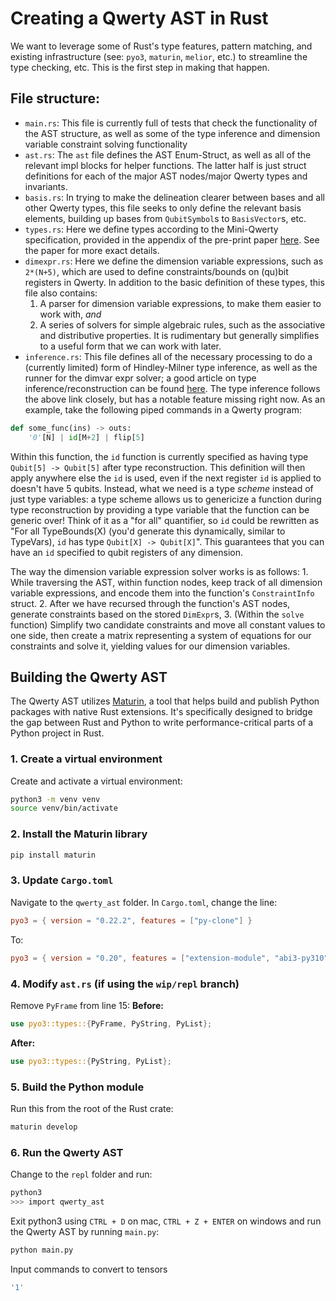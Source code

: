 # Creating a Qwerty AST in Rust

We want to leverage some of Rust's type features, pattern matching, and existing infrastructure (see: `pyo3`, `maturin`, `melior`, etc.) to streamline the type checking, etc. This is the first step in making that happen.

## File structure:
- `main.rs`: This file is currently full of tests that check the functionality of the AST structure, as well as some of the type inference and dimension variable constraint solving functionality
- `ast.rs`: The `ast` file defines the AST Enum-Struct, as well as all of the relevant impl blocks for helper functions. The latter half is just struct definitions for each of the major AST nodes/major Qwerty types and invariants.
- `basis.rs`: In trying to make the delineation clearer between bases and all other Qwerty types, this file seeks to only define the relevant basis elements, building up bases from `QubitSymbol`s to `BasisVector`s, etc.
- `types.rs`: Here we define types according to the Mini-Qwerty specification, provided in the appendix of the pre-print paper [here](https://arxiv.org/pdf/2404.12603). See the paper for more exact details.
- `dimexpr.rs`: Here we define the dimension variable expressions, such as `2*(N+5)`, which are used to define constraints/bounds on (qu)bit registers in Qwerty. In addition to the basic definition of these types, this file also contains:
    1. A parser for dimension variable expressions, to make them easier to work with, *and*
    2. A series of solvers for simple algebraic rules, such as the associative and distributive properties. It is rudimentary but generally simplifies to a useful form that we can work with later.
- `inference.rs`: This file defines all of the necessary processing to do a (currently limited) form of Hindley-Milner type inference, as well as the runner for the dimvar expr solver; a good article on type inference/reconstruction can be found [here](https://course.ccs.neu.edu/cs4410sp19/lec_type-inference_notes.html).
The type inference follows the above link closely, but has a notable feature missing right now. As an example, take the following piped commands in a Qwerty program:

```python
def some_func(ins) -> outs:
    '0'[N] | id[M+2] | flip[5]
```
Within this function, the `id` function is currently specified as having type `Qubit[5] -> Qubit[5]` after type reconstruction. This definition will then apply anywhere else the `id` is used, even if the next register `id` is applied to doesn't have 5 qubits. Instead, what we need is a type *scheme* instead of just type variables: a type scheme allows us to genericize a function during type reconstruction by providing a type variable that the function can be generic over! Think of it as a "for all" quantifier, so `id` could be rewritten as "For all TypeBounds(X) (you'd generate this dynamically, similar to TypeVars), `id` has type `Qubit[X] -> Qubit[X]`". This guarantees that you can have an `id` specified to qubit registers of any dimension.

The way the dimension variable expression solver works is as follows:
    1. While traversing the AST, within function nodes, keep track of all dimension variable expressions, and encode them into the function's `ConstraintInfo` struct.
    2. After we have recursed through the function's AST nodes, generate constraints based on the stored `DimExpr`s, 
    3. (Within the `solve` function) Simplify two candidate constraints and move all constant values to one side, then create a matrix representing a system of equations for our constraints and solve it, yielding values for our dimension variables.

## Building the Qwerty AST

The Qwerty AST utilizes [Maturin](https://github.com/PyO3/maturin), a tool that helps build and publish Python packages with native Rust extensions. It's specifically designed to bridge the gap between Rust and Python to write performance-critical parts of a Python project in Rust.

### 1. Create a virtual environment
Create and activate a virtual environment:
```bash
python3 -m venv venv
source venv/bin/activate
```

### 2. Install the Maturin library
```bash
pip install maturin
```

### 3. Update `Cargo.toml`
Navigate to the `qwerty_ast` folder. In `Cargo.toml`, change the line:
```toml
pyo3 = { version = "0.22.2", features = ["py-clone"] }
```
To:
```toml
pyo3 = { version = "0.20", features = ["extension-module", "abi3-py310"] }
```

### 4. Modify `ast.rs` (if using the `wip/repl` branch)
Remove `PyFrame` from line 15:
**Before:**
```rust
use pyo3::types::{PyFrame, PyString, PyList};
```
**After:**
```rust
use pyo3::types::{PyString, PyList};
```

### 5. Build the Python module
Run this from the root of the Rust crate:
```bash
maturin develop
```

### 6. Run the Qwerty AST
Change to the `repl` folder and run:
```bash
python3
>>> import qwerty_ast
```
Exit python3 using `CTRL + D` on mac, `CTRL + Z + ENTER` on windows and run the Qwerty AST by running `main.py`:
```bash
python main.py
```
Input commands to convert to tensors
```bash
'1'
```


        
